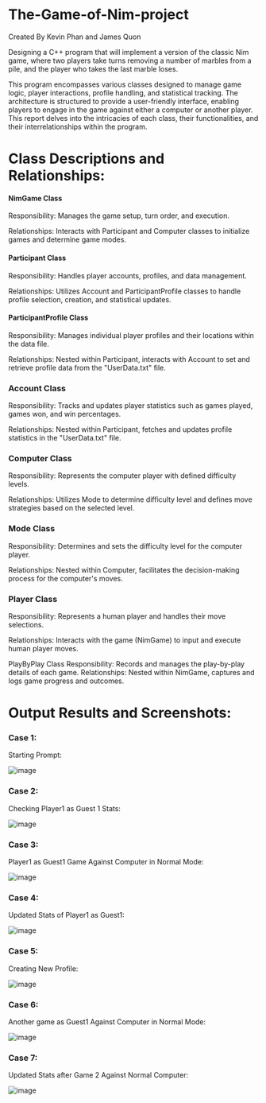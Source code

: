 # The-Game-of-Nim-project

Created By Kevin Phan and James Quon

Designing a C++ program that will implement a version of the classic Nim game, where two players take turns removing a number of marbles from a pile, and the player who takes the last marble loses.

This program encompasses various classes designed to manage game logic, player interactions, profile handling, and statistical tracking. The architecture is structured to provide a user-friendly interface, enabling players to engage in the game against either a computer or another player. This report delves into the intricacies of each class, their functionalities, and their interrelationships within the program.

# Class Descriptions and Relationships:

#### NimGame Class

Responsibility: Manages the game setup, turn order, and execution.

Relationships: Interacts with Participant and Computer classes to initialize games and determine game modes.

#### Participant Class

Responsibility: Handles player accounts, profiles, and data management.

Relationships: Utilizes Account and ParticipantProfile classes to handle profile selection, creation, and statistical updates.

#### ParticipantProfile Class

Responsibility: Manages individual player profiles and their locations within the data file.

Relationships: Nested within Participant, interacts with Account to set and retrieve profile data from the "UserData.txt" file.

### Account Class

Responsibility: Tracks and updates player statistics such as games played, games won, and win percentages.

Relationships: Nested within Participant, fetches and updates profile statistics in the "UserData.txt" file.

### Computer Class

Responsibility: Represents the computer player with defined difficulty levels.

Relationships: Utilizes Mode to determine difficulty level and defines move strategies based on the selected level.

### Mode Class

Responsibility: Determines and sets the difficulty level for the computer player.

Relationships: Nested within Computer, facilitates the decision-making process for the computer's moves.

### Player Class

Responsibility: Represents a human player and handles their move selections.

Relationships: Interacts with the game (NimGame) to input and execute human player moves.

PlayByPlay Class
Responsibility: Records and manages the play-by-play details of each game.
Relationships: Nested within NimGame, captures and logs game progress and outcomes.

# Output Results and Screenshots:
### Case 1:
Starting Prompt:

![image](https://github.com/19kphan/The-Game-of-Nim-project/assets/155543499/9d4f8d4a-8c21-465a-9da6-34bf492f3bdd)

### Case 2:
Checking Player1 as Guest 1 Stats:

![image](https://github.com/19kphan/The-Game-of-Nim-project/assets/155543499/6fee8bcb-7cfb-498c-a5a7-3c60e97e4e6b)

### Case 3:
Player1 as Guest1 Game Against Computer in Normal Mode:

![image](https://github.com/19kphan/The-Game-of-Nim-project/assets/155543499/f0248cfa-db9a-4089-b977-e6ba18de5f75)

### Case 4:
Updated Stats of Player1 as Guest1:

![image](https://github.com/19kphan/The-Game-of-Nim-project/assets/155543499/eb47a7aa-8c3b-4ffb-85ce-690e0b8aedf2)

### Case 5:
Creating New Profile:

![image](https://github.com/19kphan/The-Game-of-Nim-project/assets/155543499/d3712448-3ea2-4179-9948-b7dba6a93905)

### Case 6: 
Another game as Guest1 Against Computer in Normal Mode:

![image](https://github.com/19kphan/The-Game-of-Nim-project/assets/155543499/c1824bd5-d61a-480c-b91d-f6125eb7553b)

### Case 7:
Updated Stats after Game 2 Against Normal Computer:

![image](https://github.com/19kphan/The-Game-of-Nim-project/assets/155543499/ad712494-674b-42de-9b47-415d981656f4)












